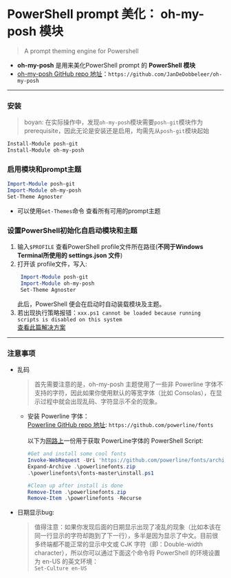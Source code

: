 # PowerShell prompt 美化： oh-my-posh 模块
> A prompt theming engine for Powershell   
- **oh-my-posh** 是用来美化PowerShell prompt 的 **PowerShell 模块**  
- [oh-my-posh GitHub repo 地址](https://github.com/JanDeDobbeleer/oh-my-posh)：`https://github.com/JanDeDobbeleer/oh-my-posh`  
<hr>

### 安装  
> boyan: 在实际操作中，发现`oh-my-posh`模块需要`posh-git`模块作为prerequisite，因此无论是安装还是启用，均需先从`posh-git`模块起始  
```ps1
Install-Module posh-git
Install-Module oh-my-posh
```

### 启用模块和prompt主题  
```ps1
Import-Module posh-git
Import-Module oh-my-posh
Set-Theme Agnoster  
```
- 可以使用`Get-Themes`命令 查看所有可用的prompt主题  



### 设置PowerShell初始化自启动模块和主题  
1. 输入`$PROFILE` 查看PowerShell profile文件所在路径(**不同于Windows Terminal所使用的 settings.json 文件**)
2. 打开该 profile文件，写入:  
   ```PowerShell.profile.ps1
    Import-Module posh-git
    Import-Module oh-my-posh
    Set-Theme Agnoster  
   ``` 
   此后，PowerShell 便会在启动时自动装载模块及主题。  
3. 若出现执行策略报错：`xxx.ps1 cannot be loaded because running scripts is disabled on this system`  
   [查看此篇解决方案](https://github.com/BoyanHou/Boyan-Hou-Software-Engineering-Notebook/blob/master/Windows/PowerShell/PowerShell%20%E6%8A%A5%E9%94%99.md)  
   
   
<hr>  


### 注意事项
- 乱码  
  > 首先需要注意的是，oh-my-posh 主题使用了一些非 Powerline 字体不支持的字符，因此如果你使用默认的等宽字体（比如 Consolas），在显示过程中就会出现乱码、字符显示不全的现象。  
  - 安装 Powerline 字体：   
    [Powerline GitHub repo 地址](https://github.com/powerline/fonts): `https://github.com/powerline/fonts`  
    <br>
    以下为[网路上](https://github.com/itknowledge4/QuickTips/blob/master/Spice%20up%20your%20Powershell%20prompt/commands.ps1)一份用于获取 PowerLine字体的 PowerShell Script:  
    ```getFont.ps1
    #Get and install some cool fonts
    Invoke-WebRequest -Uri 'https://github.com/powerline/fonts/archive/master.zip' -OutFile .\powerlinefonts.zip
    Expand-Archive .\powerlinefonts.zip
    .\powerlinefonts\fonts-master\install.ps1
    
    #Clean up after install is done
    Remove-Item .\powerlinefonts.zip
    Remove-Item .\powerlinefonts -Recurse
    ```
- 日期显示bug: 
   > 值得注意：如果你发现后面的日期显示出现了凌乱的现象（比如本该在同一行显示的字符却跑到了下一行），多半是因为显示了中文。目前很多终端都不能正常的显示中文或 CJK 字符（即：Double-width character），所以你可以通过下面这个命令将 PowerShell 的环境设置为 en-US 的英文环境：  
      `Set-Culture en-US`
